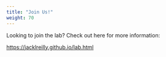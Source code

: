 ```yaml
---
title: "Join Us!"
weight: 70
---
```


Looking to join the lab? Check out here for more information:

https://jacklreilly.github.io/lab.html